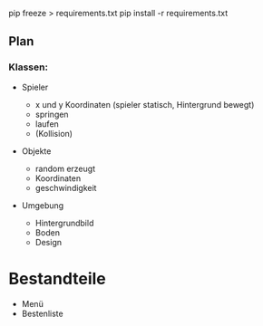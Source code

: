 pip freeze > requirements.txt
pip install -r requirements.txt

## Plan

### Klassen: 

* Spieler
  * x und y Koordinaten  (spieler statisch, Hintergrund bewegt)
  * springen
  * laufen 
  * (Kollision)
  
* Objekte 
  * random erzeugt
  * Koordinaten
  * geschwindigkeit
  
* Umgebung
  * Hintergrundbild
  * Boden 
  * Design
  
# Bestandteile 

* Menü
* Bestenliste